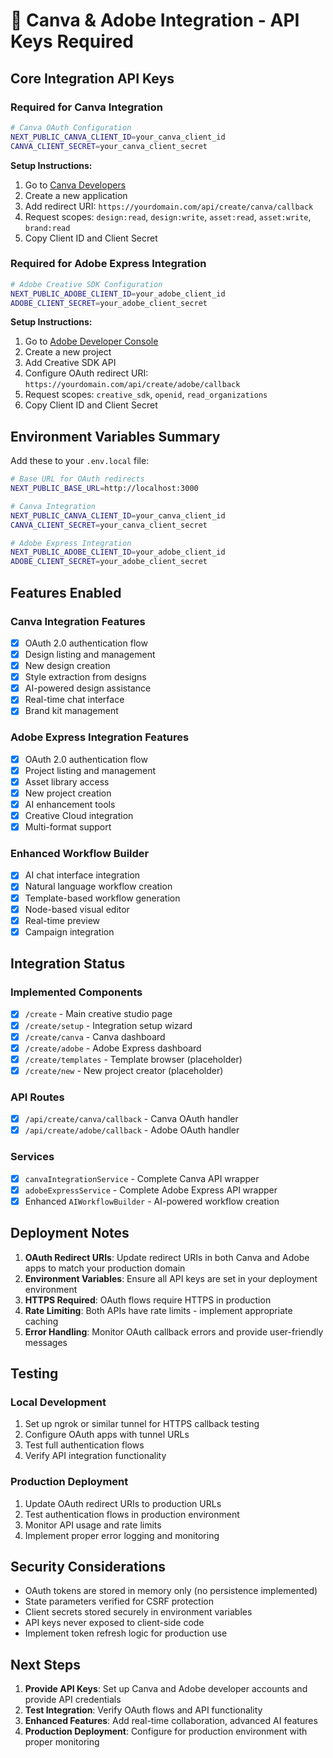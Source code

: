 # 🔑 Canva & Adobe Integration - API Keys Required

## Core Integration API Keys

### Required for Canva Integration
```bash
# Canva OAuth Configuration
NEXT_PUBLIC_CANVA_CLIENT_ID=your_canva_client_id
CANVA_CLIENT_SECRET=your_canva_client_secret
```

**Setup Instructions:**
1. Go to [Canva Developers](https://www.canva.com/developers/)
2. Create a new application
3. Add redirect URI: `https://yourdomain.com/api/create/canva/callback`
4. Request scopes: `design:read`, `design:write`, `asset:read`, `asset:write`, `brand:read`
5. Copy Client ID and Client Secret

### Required for Adobe Express Integration
```bash
# Adobe Creative SDK Configuration
NEXT_PUBLIC_ADOBE_CLIENT_ID=your_adobe_client_id
ADOBE_CLIENT_SECRET=your_adobe_client_secret
```

**Setup Instructions:**
1. Go to [Adobe Developer Console](https://developer.adobe.com/)
2. Create a new project
3. Add Creative SDK API
4. Configure OAuth redirect URI: `https://yourdomain.com/api/create/adobe/callback`
5. Request scopes: `creative_sdk`, `openid`, `read_organizations`
6. Copy Client ID and Client Secret

## Environment Variables Summary

Add these to your `.env.local` file:

```bash
# Base URL for OAuth redirects
NEXT_PUBLIC_BASE_URL=http://localhost:3000

# Canva Integration
NEXT_PUBLIC_CANVA_CLIENT_ID=your_canva_client_id
CANVA_CLIENT_SECRET=your_canva_client_secret

# Adobe Express Integration  
NEXT_PUBLIC_ADOBE_CLIENT_ID=your_adobe_client_id
ADOBE_CLIENT_SECRET=your_adobe_client_secret
```

## Features Enabled

### Canva Integration Features
- [x] OAuth 2.0 authentication flow
- [x] Design listing and management
- [x] New design creation
- [x] Style extraction from designs
- [x] AI-powered design assistance
- [x] Real-time chat interface
- [x] Brand kit management

### Adobe Express Integration Features
- [x] OAuth 2.0 authentication flow
- [x] Project listing and management
- [x] Asset library access
- [x] New project creation
- [x] AI enhancement tools
- [x] Creative Cloud integration
- [x] Multi-format support

### Enhanced Workflow Builder
- [x] AI chat interface integration
- [x] Natural language workflow creation
- [x] Template-based workflow generation
- [x] Node-based visual editor
- [x] Real-time preview
- [x] Campaign integration

## Integration Status

### Implemented Components
- [x] `/create` - Main creative studio page
- [x] `/create/setup` - Integration setup wizard
- [x] `/create/canva` - Canva dashboard
- [x] `/create/adobe` - Adobe Express dashboard
- [x] `/create/templates` - Template browser (placeholder)
- [x] `/create/new` - New project creator (placeholder)

### API Routes
- [x] `/api/create/canva/callback` - Canva OAuth handler
- [x] `/api/create/adobe/callback` - Adobe OAuth handler

### Services
- [x] `canvaIntegrationService` - Complete Canva API wrapper
- [x] `adobeExpressService` - Complete Adobe Express API wrapper
- [x] Enhanced `AIWorkflowBuilder` - AI-powered workflow creation

## Deployment Notes

1. **OAuth Redirect URIs**: Update redirect URIs in both Canva and Adobe apps to match your production domain
2. **Environment Variables**: Ensure all API keys are set in your deployment environment
3. **HTTPS Required**: OAuth flows require HTTPS in production
4. **Rate Limiting**: Both APIs have rate limits - implement appropriate caching
5. **Error Handling**: Monitor OAuth callback errors and provide user-friendly messages

## Testing

### Local Development
1. Set up ngrok or similar tunnel for HTTPS callback testing
2. Configure OAuth apps with tunnel URLs
3. Test full authentication flows
4. Verify API integration functionality

### Production Deployment
1. Update OAuth redirect URIs to production URLs
2. Test authentication flows in production environment
3. Monitor API usage and rate limits
4. Implement proper error logging and monitoring

## Security Considerations

- OAuth tokens are stored in memory only (no persistence implemented)
- State parameters verified for CSRF protection
- Client secrets stored securely in environment variables
- API keys never exposed to client-side code
- Implement token refresh logic for production use

## Next Steps

1. **Provide API Keys**: Set up Canva and Adobe developer accounts and provide API credentials
2. **Test Integration**: Verify OAuth flows and API functionality
3. **Enhanced Features**: Add real-time collaboration, advanced AI features
4. **Production Deployment**: Configure for production environment with proper monitoring